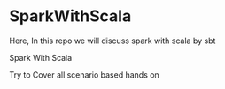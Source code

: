 # SparkWithScala
Here, In this repo we will discuss spark with scala by sbt

Spark With Scala


Try to Cover all scenario based hands on